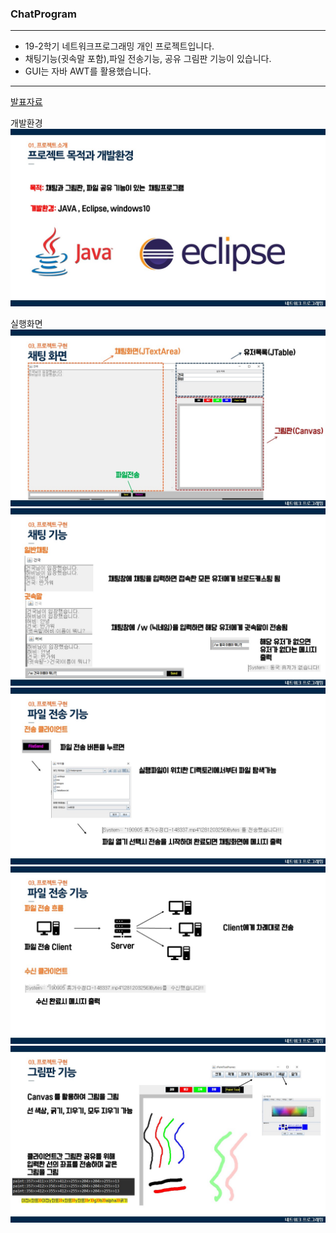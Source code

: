 ### ChatProgram
___

- 19-2학기 네트워크프로그래밍 개인 프로젝트입니다. 
- 채팅기능(귓속말 포함),파일 전송기능, 공유 그림판 기능이 있습니다.
- GUI는 자바 AWT를 활용했습니다.

___

[발표자료](./네프발표.pdf)


개발환경
![env](./image/슬라이드3.JPG)

실행화면
![act1](./image/슬라이드10.JPG)
![act1](./image/슬라이드11.JPG)
![act1](./image/슬라이드12.JPG)
![act1](./image/슬라이드13.JPG)
![act1](./image/슬라이드14.JPG)


